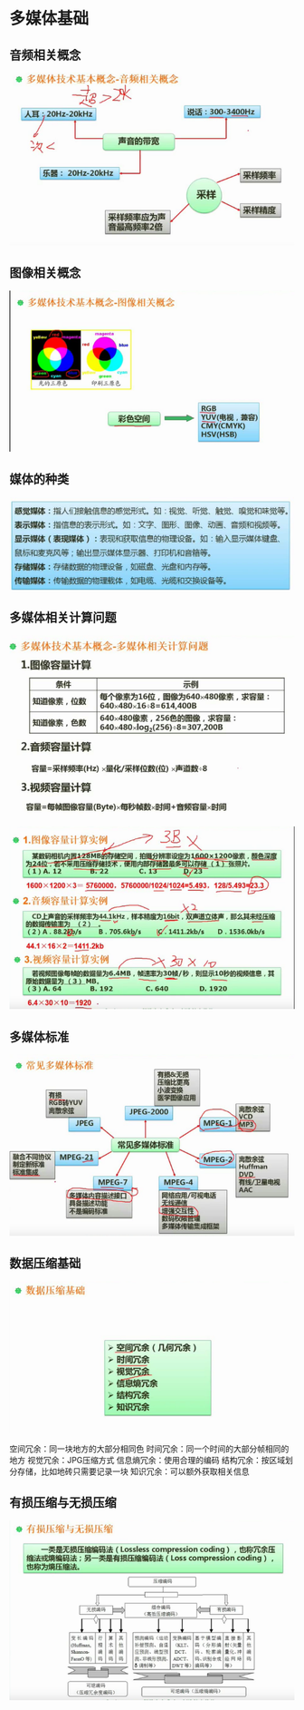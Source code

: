 # 多媒体基础
## 音频相关概念
![](_v_images/20210323221850099_2551.png)

## 图像相关概念
![](_v_images/20210323222338914_11812.png)

## 媒体的种类
![](_v_images/20210323222703977_17212.png)

## 多媒体相关计算问题
![](_v_images/20210323222850105_29846.png)

![](_v_images/20210323223457449_22488.png)

## 多媒体标准
![](_v_images/20210323223823776_17788.png)

## 数据压缩基础
![](_v_images/20210323224155641_15703.png)

空间冗余：同一块地方的大部分相同色
时间冗余：同一个时间的大部分帧相同的地方
视觉冗余：JPG压缩方式
信息熵冗余：使用合理的编码
结构冗余：按区域划分存储，比如地砖只需要记录一块
知识冗余：可以额外获取相关信息

## 有损压缩与无损压缩
![](_v_images/20210323224700872_13905.png)